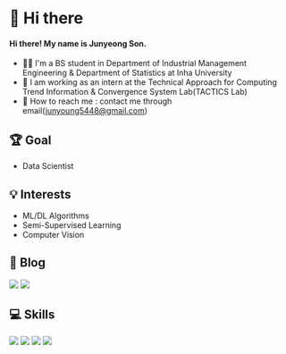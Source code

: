 # 👋 Hi there
#### Hi there! My name is Junyeong Son.
- 👨‍🎓 I'm a BS student in Department of Industrial Management Engineering & Department of Statistics at Inha University
- 🧸 I am working as an intern at the Technical Approach for Computing Trend Information & Convergence System Lab(TACTICS Lab)
- 📩 How to reach me : contact me through email(junyoung5448@gmail.com)

## 🏆 Goal
- Data Scientist

## 💡 Interests
- ML/DL Algorithms
- Semi-Supervised Learning
- Computer Vision

## 📰 Blog
<a href="https://sonstory.tistory.com"><img src="https://img.shields.io/badge/Tistory-000000?style=flat-square&logo=Tistory&logoColor=white&link=https://sonstory.tistory.com"/></a> <a href="https://blog.naver.com/sjy5448"><img src="https://img.shields.io/badge/Naver-03C75A?style=flat-square&logo=Naver&logoColor=white&link=https://blog.naver.com/sjy5448"/></a>

## 💻 Skills
<img src="https://img.shields.io/badge/Python-3776AB?style=flat-square&logo=Python&logoColor=white"> <img src="https://img.shields.io/badge/Pytorch-EE4C2C?style=flat-square&logo=Pytorch&logoColor=white"> <img src="https://img.shields.io/badge/TensorFlow-FF6F00?style=flat-square&logo=TensorFlow&logoColor=white"> <img src="https://img.shields.io/badge/R-276DC3?style=flat-square&logo=R&logoColor=white">
